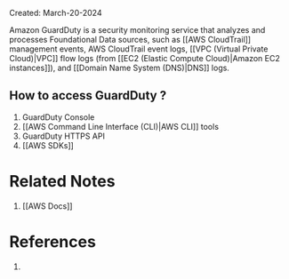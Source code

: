 Created: March-20-2024

Amazon GuardDuty is a security monitoring service that analyzes and processes Foundational Data sources, such as [[AWS CloudTrail]] management events, AWS CloudTrail event logs, [[VPC (Virtual Private Cloud)|VPC]] flow logs (from [[EC2 (Elastic Compute Cloud)|Amazon EC2 instances]]), and [[Domain Name System (DNS)|DNS]] logs.

## How to access GuardDuty ?

1. GuardDuty Console
2. [[AWS Command Line Interface (CLI)|AWS CLI]] tools
3. GuardDuty HTTPS API
4. [[AWS SDKs]]
# Related Notes

1. [[AWS Docs]]
# References

1. 